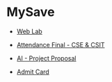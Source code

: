 # MySave

- [Web Lab](https://drive.google.com/drive/folders/1NYc8dQd5bA6xSqcMPvL1AUD9ytT6w_Z0?usp=sharing)


- [Attendance Final - CSE & CSIT](https://drive.google.com/drive/folders/1nCeHL8L2qVGT5aqknTnoIS_MsMJNk8ZL?usp=sharing)

- [AI - Project Proposal](https://drive.google.com/drive/folders/1QzsT6tOlUMakrY3d6v-qKHwuVDTjLRTn?usp=sharing)

- [Admit Card](https://drive.google.com/drive/folders/18deGxcgBOKp4L_yDeTmX0zzSBJrCHZdW?usp=sharing)



 
